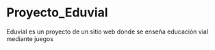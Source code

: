 # Proyecto_Eduvial
Eduvial es un proyecto de un sitio web donde se enseña educación vial mediante juegos  
